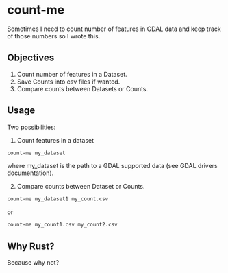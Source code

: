 # count-me

Sometimes I need to count number of features in GDAL data and keep track of those numbers so I wrote this.

## Objectives

1. Count number of features in a Dataset.
2. Save Counts into csv files if wanted.
3. Compare counts between Datasets or Counts.

## Usage

Two possibilities:

1. Count features in a dataset 

```sh
count-me my_dataset
```

where my_dataset is the path to a GDAL supported data (see GDAL drivers documentation).

2. Compare counts between Dataset or Counts.

```sh
count-me my_dataset1 my_count.csv
```

or 

```sh
count-me my_count1.csv my_count2.csv
```

## Why Rust?

Because why not?